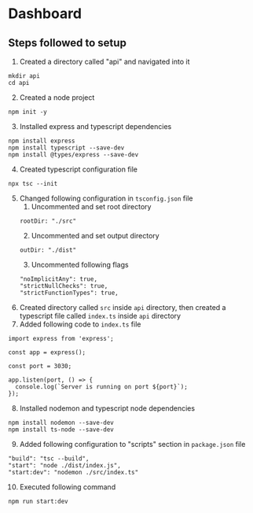 # Dashboard

## Steps followed to setup

1. Created a directory called "api" and navigated into it
```
mkdir api
cd api
```

2. Created a node project
```
npm init -y
```

3. Installed express and typescript dependencies
```
npm install express
npm install typescript --save-dev
npm install @types/express --save-dev
```

4. Created typescript configuration file
```
npx tsc --init
```

5. Changed following configuration in `tsconfig.json` file
    1. Uncommented and set root directory
    ```
    rootDir: "./src"
    ```
    2. Uncommented and set output directory
    ```
    outDir: "./dist"
    ```
    3. Uncommented following flags
    ```
    "noImplicitAny": true,
    "strictNullChecks": true,
    "strictFunctionTypes": true,
    ```
6. Created directory called `src` inside `api` directory, then created a typescript file called `index.ts` inside `api` directory
7. Added following code to `index.ts` file
```
import express from 'express';

const app = express();

const port = 3030;

app.listen(port, () => {
  console.log(`Server is running on port ${port}`);
});
```
8. Installed nodemon and typescript node dependencies
```
npm install nodemon --save-dev
npm install ts-node --save-dev
```
9. Added following configuration to "scripts" section in `package.json` file
```
"build": "tsc --build",
"start": "node ./dist/index.js",
"start:dev": "nodemon ./src/index.ts"
```
10. Executed following command
```
npm run start:dev
```